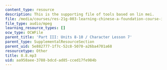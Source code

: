 ```yaml
---
content_type: resource
description: This is the supporting file of tools based on lin mei.
file: /media/courses/res-21g-003-learning-chinese-a-foundation-course-in-mandarin-spring-2011/aa958aee3788bdcdad85cced17fe984b_8.8.mp3
file_type: audio/mpeg
learning_resource_types: []
ocw_type: OCWFile
parent_title: 'Part III: Units 8-10 / Character Lesson 7'
parent_type: SupplementalResourceSection
parent_uid: 5e882777-1f7c-52c8-5070-a26ba4701a68
resourcetype: Other
title: 8.8.mp3
uid: aa958aee-3788-bdcd-ad85-cced17fe984b
---
```

